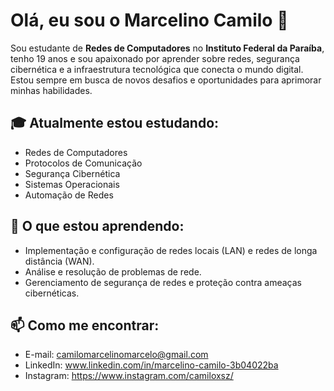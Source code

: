 # Olá, eu sou o Marcelino Camilo 👋

Sou estudante de **Redes de Computadores** no **Instituto Federal da Paraíba**, tenho 19 anos e sou apaixonado por aprender sobre redes, segurança cibernética e a infraestrutura tecnológica que conecta o mundo digital. Estou sempre em busca de novos desafios e oportunidades para aprimorar minhas habilidades.

## 🎓 Atualmente estou estudando:
- Redes de Computadores
- Protocolos de Comunicação
- Segurança Cibernética
- Sistemas Operacionais
- Automação de Redes

## 🌱 O que estou aprendendo:
- Implementação e configuração de redes locais (LAN) e redes de longa distância (WAN).
- Análise e resolução de problemas de rede.
- Gerenciamento de segurança de redes e proteção contra ameaças cibernéticas.

## 📫 Como me encontrar:
- E-mail: camilomarcelinomarcelo@gmail.com
- LinkedIn: www.linkedin.com/in/marcelino-camilo-3b04022ba
- Instagram: https://www.instagram.com/camiloxsz/
